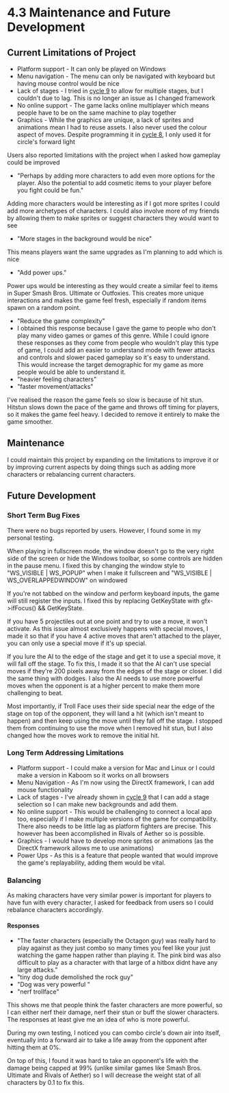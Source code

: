 # 4.3 Maintenance and Future Development

## Current Limitations of Project

* Platform support - It can only be played on Windows
* Menu navigation - The menu can only be navigated with keyboard but having mouse control would be nice
* Lack of stages - I tried in [cycle 9](../design-and-development/2.2.9-cycle-9.md#challenges) to allow for multiple stages, but I couldn't due to lag. This is no longer an issue as I changed framework
* No online support - The game lacks online multiplayer which means people have to be on the same machine to play together
* Graphics - While the graphics are unique, a lack of sprites and animations mean I had to reuse assets. I also never used the colour aspect of moves. Despite programming it in [cycle 8](../design-and-development/2.2.8-cycle-8.md), I only used it for circle's forward light

Users also reported limitations with the project when I asked how gameplay could be improved

* "Perhaps by adding more characters to add even more options for the player. Also the potential to add cosmetic items to your player before you fight could be fun."

Adding more characters would be interesting as if I got more sprites I could add more archetypes of characters. I could also involve more of my friends by allowing them to make sprites or suggest characters they would want to see

* "More stages in the background would be nice"

This means players want the same upgrades as I'm planning to add which is nice

* "Add power ups."

Power ups would be interesting as they would create a similar feel to items in Super Smash Bros. Ultimate or Outfoxies. This creates more unique interactions and makes the game feel fresh, especially if random items spawn on a random point.

* "Reduce the game complexity"
* I obtained this response because I gave the game to people who don't play many video games or games of this genre. While I could ignore these responses as they come from people who wouldn't play this type of game, I could add an easier to understand mode with fewer attacks and controls and slower paced gameplay so it's easy to understand. This would increase the target demographic for my game as more people would be able to understand it.
* "heavier feeling characters"
* "faster movement/attacks"

I've realised the reason the game feels so slow is because of hit stun. Hitstun slows down the pace of the game and throws off timing for players, so it makes the game feel heavy. I decided to remove it entirely to make the game smoother.

## Maintenance

I could maintain this project by expanding on the limitations to improve it or by improving current aspects by doing things such as adding more characters or rebalancing current characters.

## Future Development

### Short Term Bug Fixes

There were no bugs reported by users. However, I found some in my personal testing.&#x20;

When playing in fullscreen mode, the window doesn't go to the very right side of the screen or hide the Windows toolbar, so some controls are hidden in the pause menu. I fixed this by changing the window style to "WS\_VISIBLE | WS\_POPUP" when I make it fullscreen and "WS\_VISIBLE | WS\_OVERLAPPEDWINDOW" on windowed

If you're not tabbed on the window and perform keyboard inputs, the game will still register the inputs. I fixed this by replacing GetKeyState with gfx->ifFocus() && GetKeyState.

If you have 5 projectiles out at one point and try to use a move, it won't activate. As this issue almost exclusively happens with special moves, I made it so that if you have 4 active moves that aren't attached to the player, you can only use a special move if it's up special.

If you lure the AI to the edge of the stage and get it to use a special move, it will fall off the stage. To fix this, I made it so that the AI can't use special moves if they're 200 pixels away from the edges of the stage or closer. I did the same thing with dodges. I also the AI needs to use more powerful moves when the opponent is at a higher percent to make them more challenging to beat.

Most importantly, if Troll Face uses their side special near the edge of the stage on top of the opponent, they will land a hit (which isn't meant to happen) and then keep using the move until they fall off the stage. I stopped them from continuing to use the move when I removed hit stun, but I also changed how the moves work to remove the initial hit.

### Long Term Addressing Limitations

* Platform support - I could make a version for Mac and Linux or I could make a version in Kaboom so it works on all browsers
* Menu Navigation - As I'm now using the DirectX framework, I can add mouse functionality
* Lack of stages - I've already shown in [cycle 9](../design-and-development/2.2.9-cycle-9.md#challenges) that I can add a stage selection so I can make new backgrounds and add them.
* No online support - This would be challenging to connect a local app too, especially if I make multiple versions of the game for compatibility. There also needs to be little lag as platform fighters are precise. This however has been accomplished in Rivals of Aether so is possible.
* Graphics - I would have to develop more sprites or animations (as the DirectX framework allows me to use animations)
* Power Ups - As this is a feature that people wanted that would improve the game's replayability, adding them would be vital.

### Balancing

As making characters have very similar power is important for players to have fun with every character, I asked for feedback from users so I could rebalance characters accordingly.

#### Responses

* "The faster characters (especially the Octagon guy) was really hard to play against as they just combo so many times you feel like your just watching the game happen rather than playing it. The pink bird was also difficult to play as a character with that large of a hitbox didnt have any large attacks."&#x20;
* "tiny dog dude demolished the rock guy"
* "Dog was very powerful "
* "nerf trollface"

This shows me that people think the faster characters are more powerful, so I can either nerf their damage, nerf their stun or buff the slower characters. The responses at least give me an idea of who is more powerful.&#x20;

During my own testing, I noticed you can combo circle's down air into itself, eventually into a forward air to take a life away from the opponent after hitting them at 0%.

On top of this, I found it was hard to take an opponent's life with the damage being capped at 99% (unlike similar games like Smash Bros. Ultimate and Rivals of Aether) so I will decrease the weight stat of all characters by 0.1 to fix this.

